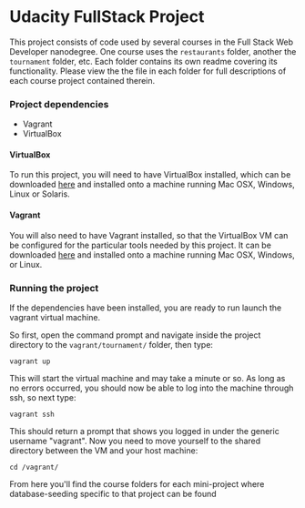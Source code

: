 # Udacity FullStack Project
This project consists of code used by several courses in the Full Stack Web Developer
 nanodegree. One course uses the `restaurants` folder, another the `tournament` folder, etc.
 Each folder contains its own readme covering its functionality. Please view the the file
 in each folder for full descriptions of each course project contained therein.

### Project dependencies
* Vagrant
* VirtualBox

#### VirtualBox
To run this project, you will need to have VirtualBox installed, which can be
downloaded [here](https://www.virtualbox.org/wiki/Downloads) and installed onto
a machine running Mac OSX, Windows, Linux or Solaris.

#### Vagrant
You will also need to have Vagrant installed, so that the VirtualBox VM can be
configured for the particular tools needed by this project. It can be
downloaded [here](https://www.vagrantup.com/downloads) and installed onto
a machine running Mac OSX, Windows, or Linux.

### Running the project
If the dependencies have been installed, you are ready to run launch the vagrant
virtual machine. 

So first, open the command prompt and navigate inside the project directory to 
the `vagrant/tournament/` folder, then type:

```
vagrant up
```

This will start the virtual machine and may take a minute or so. As long as no 
errors occurred, you should now be able to log into the machine through ssh, so
next type:

```
vagrant ssh
```

This should return a prompt that shows you logged in under the generic username
"vagrant". Now you need to move yourself to the shared directory between the VM
and your host machine:

```
cd /vagrant/
```

From here you'll find the course folders for each mini-project where database-seeding
specific to that project can be found
